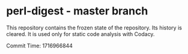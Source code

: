 # perl-digest - master branch

This repository contains the frozen state of the repository.
Its history is cleared. It is used only for static code
analysis with Codacy.

Commit Time: 1716966844